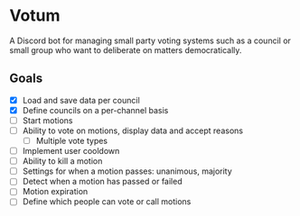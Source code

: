 # Votum

A Discord bot for managing small party voting systems such as a council or small group who want to deliberate on matters democratically.

## Goals

- [x] Load and save data per council
- [x] Define councils on a per-channel basis
- [ ] Start motions
- [ ] Ability to vote on motions, display data and accept reasons
  - [ ] Multiple vote types
- [ ] Implement user cooldown
- [ ] Ability to kill a motion
- [ ] Settings for when a motion passes: unanimous, majority
- [ ] Detect when a motion has passed or failed
- [ ] Motion expiration
- [ ] Define which people can vote or call motions
